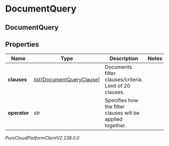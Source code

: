 # DocumentQuery

## DocumentQuery

## Properties

|Name | Type | Description | Notes|
|------------ | ------------- | ------------- | -------------|
| **clauses** | [list[DocumentQueryClause]](DocumentQueryClause) | Documents filter clauses/criteria. Limit of 20 clauses. | |
| **operator** | str | Specifies how the filter clauses will be applied together. | |



_PureCloudPlatformClientV2 238.0.0_
